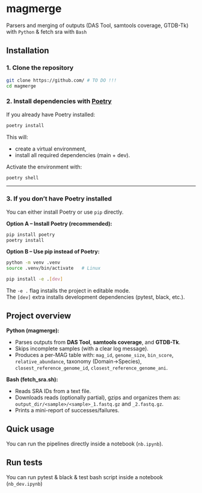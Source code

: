 # magmerge

Parsers and merging of outputs (DAS Tool, samtools coverage, GTDB-Tk) with `Python` & fetch sra with `Bash`

## Installation

### 1. Clone the repository
```bash
git clone https://github.com/ # TO DO !!!
cd magmerge
```

### 2. Install dependencies with [Poetry](https://python-poetry.org/docs/#installation)
If you already have Poetry installed:
```bash
poetry install
```

This will:
- create a virtual environment,
- install all required dependencies (main + dev).

Activate the environment with:
```bash
poetry shell
```

---

### 3. If you don’t have Poetry installed

You can either install Poetry or use `pip` directly.

**Option A – Install Poetry (recommended):**
```bash
pip install poetry
poetry install
```

**Option B – Use pip instead of Poetry:**
```bash
python -m venv .venv
source .venv/bin/activate   # Linux 

pip install -e .[dev]
```

The `-e .` flag installs the project in editable mode.  
The `[dev]` extra installs development dependencies (pytest, black, etc.).

## Project overview
**Python (magmerge):**
- Parses outputs from **DAS Tool**, **samtools coverage**, and **GTDB-Tk**.
- Skips incomplete samples (with a clear log message).
- Produces a per-MAG table with: `mag_id`, `genome_size`, `bin_score`, `relative_abundance`,
  taxonomy (Domain→Species), `closest_reference_genome_id`, `closest_reference_genome_ani`.

**Bash (fetch_sra.sh):**
- Reads SRA IDs from a text file.
- Downloads reads (optionally partial), gzips and organizes them as:
  `output_dir/<sample>/<sample>_1.fastq.gz` and `_2.fastq.gz`.
- Prints a mini-report of successes/failures.

## Quick usage

You can run the pipelines directly inside a notebook (`nb.ipynb`).

## Run tests
You can run pytest & black & test bash script inside a notebook (`nb_dev.ipynb`)
